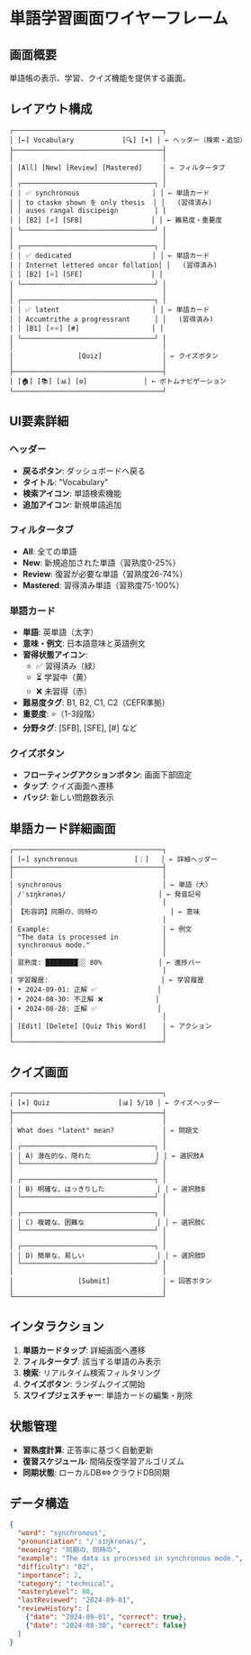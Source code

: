 # 単語学習画面ワイヤーフレーム

## 画面概要
単語帳の表示、学習、クイズ機能を提供する画面。

## レイアウト構成

```
┌─────────────────────────────────────┐
│ [←] Vocabulary            [🔍] [+] │ ← ヘッダー（検索・追加）
├─────────────────────────────────────┤
│                                     │
│ [All] [New] [Review] [Mastered]     │ ← フィルタータブ
│                                     │
│ ┌─────────────────────────────────┐ │
│ │ ✅ synchronous                  │ │ ← 単語カード
│ │ to ctaske shown を only thesis  │ │   (習得済み)
│ │ auses rangal discipeign         │ │
│ │ [B2] [⭐] [SFB]                 │ │ ← 難易度・重要度
│ └─────────────────────────────────┘ │
│                                     │
│ ┌─────────────────────────────────┐ │
│ │ ✅ dedicated                    │ │ ← 単語カード
│ │ Internet lettered oncor follation│ │   (習得済み)
│ │ [B2] [⭐] [SFE]                 │ │
│ └─────────────────────────────────┘ │
│                                     │
│ ┌─────────────────────────────────┐ │
│ │ ✅ latent                       │ │ ← 単語カード
│ │ Accumtrithe a progressrant      │ │   (習得済み)
│ │ [B1] [⭐⭐] [#]                  │ │
│ └─────────────────────────────────┘ │
│                                     │
│                [Quiz]               │ ← クイズボタン
│                                     │
├─────────────────────────────────────┤
│ [🏠] [📚] [📊] [⚙️]              │ ← ボトムナビゲーション
└─────────────────────────────────────┘
```

## UI要素詳細

### ヘッダー
- **戻るボタン**: ダッシュボードへ戻る
- **タイトル**: "Vocabulary"
- **検索アイコン**: 単語検索機能
- **追加アイコン**: 新規単語追加

### フィルタータブ
- **All**: 全ての単語
- **New**: 新規追加された単語（習熟度0-25%）
- **Review**: 復習が必要な単語（習熟度26-74%）
- **Mastered**: 習得済み単語（習熟度75-100%）

### 単語カード
- **単語**: 英単語（太字）
- **意味・例文**: 日本語意味と英語例文
- **習得状態アイコン**:
  - ✅ 習得済み（緑）
  - ⏳ 学習中（黄）
  - ❌ 未習得（赤）
- **難易度タグ**: B1, B2, C1, C2（CEFR準拠）
- **重要度**: ⭐（1-3段階）
- **分野タグ**: [SFB], [SFE], [#] など

### クイズボタン
- **フローティングアクションボタン**: 画面下部固定
- **タップ**: クイズ画面へ遷移
- **バッジ**: 新しい問題数表示

## 単語カード詳細画面

```
┌─────────────────────────────────────┐
│ [←] synchronous              [⋮]   │ ← 詳細ヘッダー
├─────────────────────────────────────┤
│                                     │
│ synchronous                         │ ← 単語（大）
│ /ˈsɪŋkrənəs/                       │ ← 発音記号
│                                     │
│ 【形容詞】同期の、同時の                  │ ← 意味
│                                     │
│ Example:                            │ ← 例文
│ "The data is processed in           │
│ synchronous mode."                  │
│                                     │
│ 習熟度: ████████░░ 80%              │ ← 進捗バー
│                                     │
│ 学習履歴:                            │ ← 学習履歴
│ • 2024-09-01: 正解 ✅               │
│ • 2024-08-30: 不正解 ❌             │
│ • 2024-08-28: 正解 ✅               │
│                                     │
│ [Edit] [Delete] [Quiz This Word]    │ ← アクション
│                                     │
└─────────────────────────────────────┘
```

## クイズ画面

```
┌─────────────────────────────────────┐
│ [✕] Quiz                 [📊] 5/10 │ ← クイズヘッダー
├─────────────────────────────────────┤
│                                     │
│ What does "latent" mean?            │ ← 問題文
│                                     │
│ ┌─────────────────────────────────┐ │
│ │ A) 潜在的な、隠れた                │ │ ← 選択肢A
│ └─────────────────────────────────┘ │
│                                     │
│ ┌─────────────────────────────────┐ │
│ │ B) 明確な、はっきりした             │ │ ← 選択肢B
│ └─────────────────────────────────┘ │
│                                     │
│ ┌─────────────────────────────────┐ │
│ │ C) 複雑な、困難な                  │ │ ← 選択肢C
│ └─────────────────────────────────┘ │
│                                     │
│ ┌─────────────────────────────────┐ │
│ │ D) 簡単な、易しい                  │ │ ← 選択肢D
│ └─────────────────────────────────┘ │
│                                     │
│                [Submit]             │ ← 回答ボタン
│                                     │
└─────────────────────────────────────┘
```

## インタラクション

1. **単語カードタップ**: 詳細画面へ遷移
2. **フィルタータブ**: 該当する単語のみ表示
3. **検索**: リアルタイム検索フィルタリング
4. **クイズボタン**: ランダムクイズ開始
5. **スワイプジェスチャー**: 単語カードの編集・削除

## 状態管理

- **習熟度計算**: 正答率に基づく自動更新
- **復習スケジュール**: 間隔反復学習アルゴリズム
- **同期状態**: ローカルDB⇔クラウドDB同期

## データ構造

```json
{
  "word": "synchronous",
  "pronunciation": "/ˈsɪŋkrənəs/",
  "meaning": "同期の、同時の",
  "example": "The data is processed in synchronous mode.",
  "difficulty": "B2",
  "importance": 2,
  "category": "technical",
  "masteryLevel": 80,
  "lastReviewed": "2024-09-01",
  "reviewHistory": [
    {"date": "2024-09-01", "correct": true},
    {"date": "2024-08-30", "correct": false}
  ]
}
```